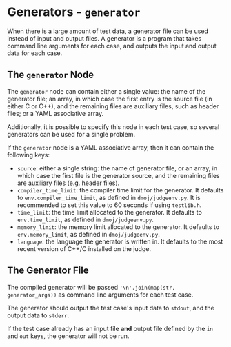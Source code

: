 # Generators - `generator`

When there is a large amount of test data, a generator file can be used instead of input and output files.
A generator is a program that takes command line arguments for each case, and outputs the input and output data for each case.

## The `generator` Node

The `generator` node can contain either a single value: the name of the generator file; an array, in which case the first entry is the source file (in either C or C++), and the remaining files are auxiliary files, such as header files; or a YAML associative array.

Additionally, it is possible to specify this node in each test case, so several generators can be used for a single problem.

If the `generator` node is a YAML associative array, then it can contain the following keys:

- `source`: either a single string: the name of generator file, or an array, in which case the first file is the generator source, and the remaining files are auxiliary files (e.g. header files).
- `compiler_time_limit`: the compiler time limit for the generator. It defaults to `env.compiler_time_limit`, as defined in `dmoj/judgeenv.py`. It is recommended to set this value to 60 seconds if using `testlib.h`.
- `time_limit`: the time limit allocated to the generator. It defaults to `env.time_limit`, as defined in `dmoj/judgeenv.py`.
- `memory_limit`: the memory limit allocated to the generator. It defaults to `env.memory_limit`, as defined in `dmoj/judgeenv.py`.
- `language`: the language the generator is written in. It defaults to the most recent version of C++/C installed on the judge.

## The Generator File

The compiled generator will be passed `'\n'.join(map(str, generator_args))` as command line arguments for each test case.

The generator should output the test case's input data to `stdout`, and the output data to `stderr`.

If the test case already has an input file **and** output file defined by the `in` and `out` keys, the generator will not be run.
